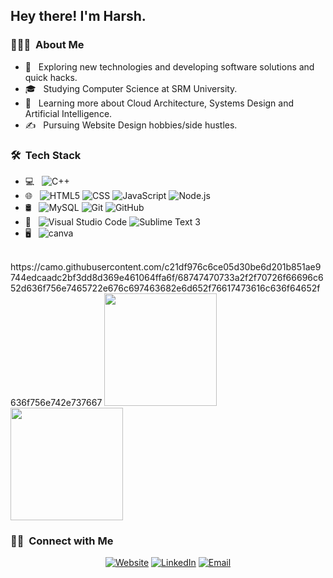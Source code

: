 <h2> Hey there! I'm Harsh.</h2>

<h3> 👨🏻‍💻 &nbsp;About Me </h3>

- 🤔 &nbsp; Exploring new technologies and developing software solutions and quick hacks.
- 🎓 &nbsp; Studying Computer Science at SRM University.
- 🌱 &nbsp; Learning more about Cloud Architecture, Systems Design and Artificial Intelligence.
- ✍️ &nbsp; Pursuing Website Design hobbies/side hustles.

<h3> 🛠 &nbsp;Tech Stack</h3>

- 💻 &nbsp;
  ![C++](https://img.shields.io/badge/-C++-333333?style=flat&logo=C%2B%2B&logoColor=00599C)
- 🌐 &nbsp;
  ![HTML5](https://img.shields.io/badge/-HTML5-333333?style=flat&logo=HTML5)
  ![CSS](https://img.shields.io/badge/-CSS-333333?style=flat&logo=CSS3&logoColor=1572B6)
  ![JavaScript](https://img.shields.io/badge/-JavaScript-333333?style=flat&logo=javascript)
  ![Node.js](https://img.shields.io/badge/-Node.js-333333?style=flat&logo=node.js)
- 🛢 &nbsp;
  ![MySQL](https://img.shields.io/badge/-MySQL-333333?style=flat&logo=mysql)
  ![Git](https://img.shields.io/badge/-Git-333333?style=flat&logo=git)
  ![GitHub](https://img.shields.io/badge/-GitHub-333333?style=flat&logo=github)
- 🔧 &nbsp;
  ![Visual Studio Code](https://img.shields.io/badge/-Visual%20Studio%20Code-333333?style=flat&logo=visual-studio-code&logoColor=007ACC)
  ![Sublime Text 3](https://img.shields.io/badge/-Sublime%20Text%203-333333?style=flat&logo=adobe-Sublime%20Text%203)
- 🖥 &nbsp;
  ![canva](https://img.shields.io/badge/-Canva-333333?style=flat&logo=adobe-Canva)

<br/>
https://camo.githubusercontent.com/c21df976c6ce05d30be6d201b851ae9744edcaadc2bf3dd8d369e461064ffa6f/68747470733a2f2f70726f66696c652d636f756e7465722e676c697463682e6d652f76617473616c636f64652f636f756e742e737667

<a href="https://github.com/HarshArya-2107">
  <img height="180em" src="https://github-readme-stats.vercel.app/api?username=HarshArya-2107&theme=buefy&show_icons=true" />
  <img height="180em" src="https://github-readme-stats.vercel.app/api/top-langs/?username=HarshArya-2107&theme=buefy&layout=compact" />
</a>

<br/>

<h3> 🤝🏻 &nbsp;Connect with Me </h3>

<p align="center">
<a href="https://www.HarshArya.com/"><img alt="Website" src="https://img.shields.io/badge/Website-www.HarshArya.com-blue?style=flat-square&logo=google-chrome"></a>
<a href="https://www.linkedin.com/in/harsh-arya/"><img alt="LinkedIn" src="https://img.shields.io/badge/LinkedIn-https://www.linkedin.com/in/harsh-arya-3531041b8/-blue?style=flat-square&logo=linkedin"></a>
<a href="mailto:harsharya2107@gmail.com"><img alt="Email" src="https://img.shields.io/badge/Email-harsharya2107@gmail.com-blue?style=flat-square&logo=gmail"></a>
</p>


